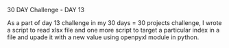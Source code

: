 30 DAY Challenge - DAY 13

As a part of day 13 challenge in my 30 days = 30 projects challenge, I wrote a script to read xlsx file and one more script to target a particular index in a file and upade it with a new value using openpyxl module in python.
